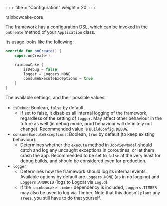 +++
title = "Configuration"
weight = 20
+++

<div class="small-subtitle">rainbowcake-core</div>

The framework has a configuration DSL, which can be invoked in the `onCreate` method of your `Application` class.

Its usage looks like the following:

```kotlin
override fun onCreate() {
    super.onCreate()

    rainbowCake {
        isDebug = false
        logger = Loggers.NONE
        consumeExecuteExceptions = true
    }    
}
```

The available settings, and their possible values:

- `isDebug`: Boolean, `false` by default.
    - If set to false, it disables all internal logging of the framework, regardless of the setting of `logger`. May affect other behaviour in the future as well (in debug mode, prod behaviour will definitely not change). Recommended value is `BuildConfig.DEBUG`.
- `consumeExecuteExceptions`: Boolean, `true` by default (to keep existing behaviour).
    - Determines whether the `execute` method in `JobViewModel` should catch and log any uncaught exceptions in coroutines, or let them crash the app. Recommended to be set to `false` at the very least for debug builds, and should be considered even for production.
- `logger`
    - Determines how the framework should log its internal events. Available options by default are `Loggers.NONE` (as in no logging) and `Loggers.ANDROID` (logs to Logcat via `Log.d`).
    - If the `rainbowcake-timber` dependency is included, `Loggers.TIMBER` may also be used to log via Timber. Note that this doesn't `plant` any `Tree`s, you still have to do that yourself.

